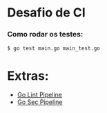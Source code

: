 # Desafio de CI

### Como rodar os testes:
```shell script
$ go test main.go main_test.go
```


# Extras:
- [Go Lint Pipeline](https://github.com/golangci/golangci-lint)
- [Go Sec Pipeline](https://rollout.io/blog/put-gosec-pipeline-spot-source-code-security-problems/)
